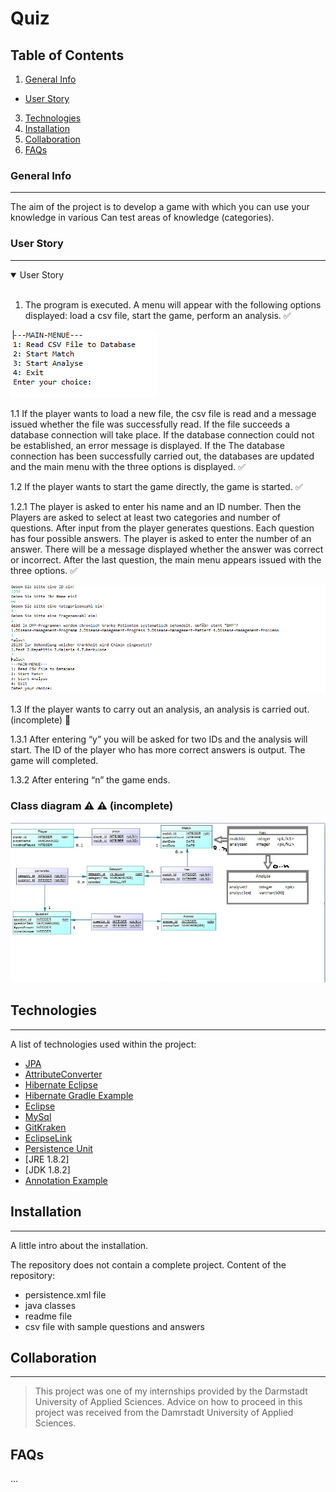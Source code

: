 # Quiz

## Table of Contents
1. [General Info](#general-info)<br/>
 - [User Story](#user-story)
3. [Technologies](#technologies)
4. [Installation](#installation)
5. [Collaboration](#collaboration)
6. [FAQs](#faqs)

### General Info
***
The aim of the project is to develop a game with which you can use your knowledge in various
Can test areas of knowledge (categories).

### User Story
***
<details open>
  <summary>User Story</summary><br/>

1. The program is executed. A menu will appear with the following options
displayed: load a csv file, start the game, perform an analysis. :white_check_mark:


![Starting the game](./menu.PNG)

1.1 If the player wants to load a new file, the csv file is read and a message issued whether the file was successfully read. If the file succeeds
a database connection will take place. If the database connection could not be established, an error message is displayed. If the
The database connection has been successfully carried out, the databases are updated and the main menu with the three options is displayed. :white_check_mark:


1.2 If the player wants to start the game directly, the game is started. :white_check_mark:


1.2.1 The player is asked to enter his name and an ID number. Then the Players are asked to select at least two categories and number of questions. After input from the player generates questions. Each question has four possible answers. The player is asked to enter the number of an answer. There will be a message displayed whether the answer was correct or incorrect. After the last question, the main menu appears issued with the three options. :white_check_mark:


![Starting the game](./game.PNG)

1.3 If the player wants to carry out an analysis, an analysis is carried out. (incomplete) :red_circle:

1.3.1 After entering “y” you will be asked for two IDs and the analysis will start. The ID of the player who has more correct answers is output. The game will
completed.

1.3.2 After entering “n” the game ends.
  </details>

### Class diagram ⚠️ :warning: (incomplete)
![Class diagram](./klassenDiagrammUnvollstaendig.PNG)

## Technologies
***
A list of technologies used within the project:
* [JPA](https://www.logicbig.com/tutorials/java-ee-tutorial/jpa/jpa-primary-key.html)
* [AttributeConverter](https://docs.oracle.com/javaee/7/api/javax/persistence/AttributeConverter.html)
* [Hibernate Eclipse](https://hibernate.org/community/contribute/eclipse-ide/)
* [Hibernate Gradle Example](https://examples.javacodegeeks.com/enterprise-java/hibernate/hibernate-gradle-example/)
* [Eclipse](https://wiki.eclipse.org/EGit/User_Guide#Committing_Changes)
* [MySql](https://www.java-success.com/13-%e2%99%a6-getting-started-mysql-beginner-tutorial/)
* [GitKraken](https://www.gitkraken.com/)
* [EclipseLink](https://www.eclipse.org/eclipselink/)
* [Persistence Unit](https://www.objectdb.com/java/jpa/entity/persistence-unit)
*  [JRE 1.8.2]
*  [JDK 1.8.2]
*  [Annotation Example](https://www.baeldung.com/jpa-joincolumn-vs-mappedby)

## Installation
***
A little intro about the installation. 

The repository does not contain a complete project.
Content of the repository:
- persistence.xml file
- java classes
- readme file
- csv file with sample questions and answers

## Collaboration
***

> This project was one of my internships provided by the Darmstadt University of Applied Sciences. Advice on how to proceed in this project was received from the Damrstadt University of Applied Sciences.

## FAQs
...
